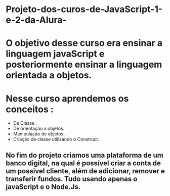 # Projeto-dos-curos-de-JavaScript-1-e-2-da-Alura-

# O objetivo desse curso era ensinar a linguagem javaScript e posteriormente ensinar a linguagem orientada a objetos.

# Nesse curso aprendemos os conceitos :

- De Classe .
- De orientação a objetos.
- Manipulação de objetos .
- Criação de classe utilizando o Construct.


## No fim do projeto criamos uma plataforma de um banco digital, na qual é possível criar a conta de um possivel cliente, além de adicionar, remover e transferir fundos. Tudo usando apenas o javaScript e o Node.Js.  
